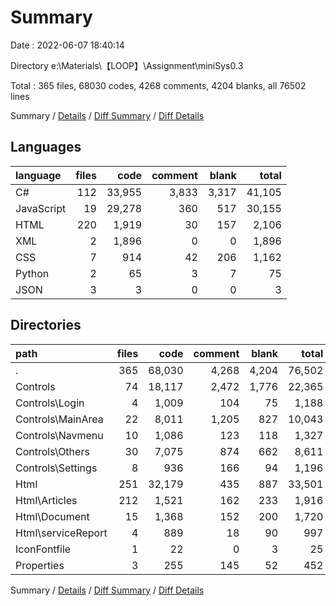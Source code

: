 # Summary

Date : 2022-06-07 18:40:14

Directory e:\\Materials\\【LOOP】\\Assignment\\miniSys0.3

Total : 365 files,  68030 codes, 4268 comments, 4204 blanks, all 76502 lines

Summary / [Details](details.md) / [Diff Summary](diff.md) / [Diff Details](diff-details.md)

## Languages
| language | files | code | comment | blank | total |
| :--- | ---: | ---: | ---: | ---: | ---: |
| C# | 112 | 33,955 | 3,833 | 3,317 | 41,105 |
| JavaScript | 19 | 29,278 | 360 | 517 | 30,155 |
| HTML | 220 | 1,919 | 30 | 157 | 2,106 |
| XML | 2 | 1,896 | 0 | 0 | 1,896 |
| CSS | 7 | 914 | 42 | 206 | 1,162 |
| Python | 2 | 65 | 3 | 7 | 75 |
| JSON | 3 | 3 | 0 | 0 | 3 |

## Directories
| path | files | code | comment | blank | total |
| :--- | ---: | ---: | ---: | ---: | ---: |
| . | 365 | 68,030 | 4,268 | 4,204 | 76,502 |
| Controls | 74 | 18,117 | 2,472 | 1,776 | 22,365 |
| Controls\\Login | 4 | 1,009 | 104 | 75 | 1,188 |
| Controls\\MainArea | 22 | 8,011 | 1,205 | 827 | 10,043 |
| Controls\\Navmenu | 10 | 1,086 | 123 | 118 | 1,327 |
| Controls\\Others | 30 | 7,075 | 874 | 662 | 8,611 |
| Controls\\Settings | 8 | 936 | 166 | 94 | 1,196 |
| Html | 251 | 32,179 | 435 | 887 | 33,501 |
| Html\\Articles | 212 | 1,521 | 162 | 233 | 1,916 |
| Html\\Document | 15 | 1,368 | 152 | 200 | 1,720 |
| Html\\serviceReport | 4 | 889 | 18 | 90 | 997 |
| IconFontfile | 1 | 22 | 0 | 3 | 25 |
| Properties | 3 | 255 | 145 | 52 | 452 |

Summary / [Details](details.md) / [Diff Summary](diff.md) / [Diff Details](diff-details.md)